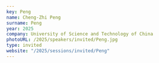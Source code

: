 ```yaml
---
key: Peng
name: Cheng-Zhi Peng
surname: Peng
year: 2025
company: University of Science and Technology of China
photoURL: /2025/speakers/invited/Peng.jpg
type: invited
website: "/2025/sessions/invited/Peng"
---
```

